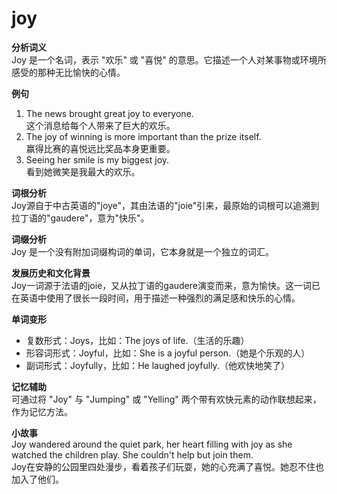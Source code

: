 # joy

**分析词义**  
Joy 是一个名词，表示 "欢乐" 或 "喜悦" 的意思。它描述一个人对某事物或环境所感受的那种无比愉快的心情。

  

**例句**

  

1.  The news brought great joy to everyone.  
    这个消息给每个人带来了巨大的欢乐。
2.  The joy of winning is more important than the prize itself.  
    赢得比赛的喜悦远比奖品本身更重要。
3.  Seeing her smile is my biggest joy.  
    看到她微笑是我最大的欢乐。

  

**词根分析**  
Joy源自于中古英语的"joye"，其由法语的"joie"引来，最原始的词根可以追溯到拉丁语的"gaudere"，意为"快乐"。

  

**词缀分析**  
Joy 是一个没有附加词缀构词的单词，它本身就是一个独立的词汇。

  

**发展历史和文化背景**  
Joy一词源于法语的joie，又从拉丁语的gaudere演变而来，意为愉快。这一词已在英语中使用了很长一段时间，用于描述一种强烈的满足感和快乐的心情。

  

**单词变形**

  

*   复数形式：Joys，比如：The joys of life.（生活的乐趣）
*   形容词形式：Joyful，比如：She is a joyful person.（她是个乐观的人）
*   副词形式：Joyfully，比如：He laughed joyfully.（他欢快地笑了）

  

**记忆辅助**  
可通过将 "Joy" 与 "Jumping" 或 "Yelling" 两个带有欢快元素的动作联想起来，作为记忆方法。

  

**小故事**  
Joy wandered around the quiet park, her heart filling with joy as she watched the children play. She couldn't help but join them.  
Joy在安静的公园里四处漫步，看着孩子们玩耍，她的心充满了喜悦。她忍不住也加入了他们。
